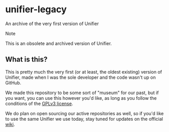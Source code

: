 # unifier-legacy
An archive of the very first version of Unifier

> [!NOTE]
> This is an obsolete and archived version of Unifier.

## What is this?
This is pretty much the very first (or at least, the oldest existing) version of Unifier, made when I was the sole developer and the code wasn't up on GitHub.

We made this repository to be some sort of "museum" for our past, but if you want, you can use this however you'd like, as long as you follow the conditions of the [GPLv3 license](https://github.com/greeeen-dev/unifier-legacy/blob/main/LICENSE.txt).

We do plan on open sourcing our active repositories as well, so if you'd like to use the same Unifier we use today, stay tuned for updates on the official [wiki](https://unichat-wiki.pixels.onl).

